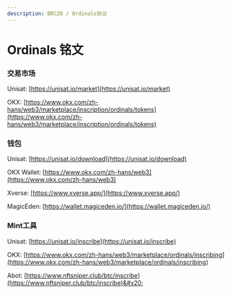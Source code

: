 ```yaml
---
description: BRC20 / Ordinals协议
---
```


# Ordinals 铭文

### 交易市场

Unisat: [https://unisat.io/market](https://unisat.io/market)

OKX: [https://www.okx.com/zh-hans/web3/marketplace/inscription/ordinals/tokens](https://www.okx.com/zh-hans/web3/marketplace/inscription/ordinals/tokens)

### 钱包

Unisat: [https://unisat.io/download](https://unisat.io/download)

OKX Wallet: [https://www.okx.com/zh-hans/web3](https://www.okx.com/zh-hans/web3)

Xverse: [https://www.xverse.app/](https://www.xverse.app/)

MagicEden: [https://wallet.magiceden.io/](https://wallet.magiceden.io/)

### Mint工具

Unisat: [https://unisat.io/inscribe](https://unisat.io/inscribe)

OKX: [https://www.okx.com/zh-hans/web3/marketplace/ordinals/inscribing](https://www.okx.com/zh-hans/web3/marketplace/ordinals/inscribing)

Abot: [https://www.nftsniper.club/btc/inscribe](https://www.nftsniper.club/btc/inscribe)&#x20;
